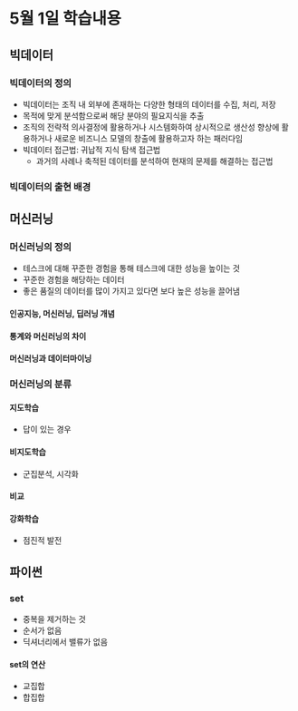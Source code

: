 # 5월 1일 학습내용
## 빅데이터
### 빅데이터의 정의
- 빅데이터는 조직 내 외부에 존재하는 다양한 형태의 데이터를 수집, 처리, 저장
- 목적에 맞게 분석함으로써 해당 분야의 필요지식을 추출
- 조직의 전략적 의사결정에 활용하거나 시스템화하여 상시적으로 생산성 향상에 활용하거나 새로운 비즈니스 모델의 창출에 활용하고자 하는 패러다임
- 빅데이터 접근법: 귀납적 지식 탐색 접근법
    - 과거의 사례나 축적된 데이터를 분석하여 현재의 문제를 해결하는 접근법
### 빅데이터의 출현 배경
  

## 머신러닝
### 머신러닝의 정의
- 테스크에 대해 꾸준한 경험을 통해 테스크에 대한 성능을 높이는 것
- 꾸준한 경험을 해당하는 데이터
- 좋은 품질의 데이터를 많이 가지고 있다면 보다 높은 성능을 끌어냄
#### 인공지능, 머신러닝, 딥러닝 개념
#### 통계와 머신러닝의 차이
#### 머신러닝과 데이터마이닝
### 머신러닝의 분류
#### 지도학습
- 답이 있는 경우
#### 비지도학습
- 군집분석, 시각화
#### 비교

#### 강화학습
- 점진적 발전

## 파이썬
### set
- 중복을 제거하는 것
- 순서가 없음
- 딕셔너리에서 밸류가 없음
#### set의 연산
- 교집합
- 합집합

